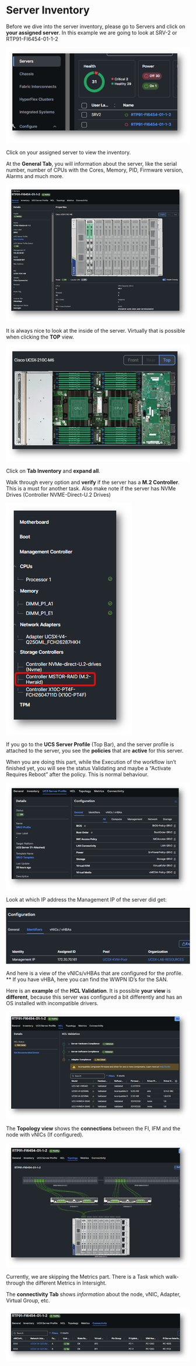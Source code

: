# Server Inventory

Before we dive into the server inventory, please go to Servers and click on **your assigned server**.
In this example we are going to look at SRV-2 or RTP91-FI6454-01-1-2

![Server Inventory 1](./ServerInventory1.png "Server Inventory 1")

Click on your assigned server to view the inventory.

At the **General Tab**, you will information about the server, like the serial number, number of CPUs with the Cores, Memory, PID, Firmware version, Alarms and much more.

![Server Inventory 2](./ServerInventory2.png "Server Inventory 2")

It is always nice to look at the inside of the server. 
Virtually that is possible when clicking the **TOP** view.

![Server Inventory 3](./ServerInventory3.png "Server Inventory 3")

Click on **Tab Inventory** and **expand all**.

Walk through every option and **verify** if the server has a **M.2 Controller**. This is a must for another task.
Also make note if the server has NVMe Drives (Controller NVME-Direct-U.2 Drives)

![Server Inventory 4](./ServerInventory4.png "Server Inventory 4")

If you go to the **UCS Server Profile** (Top Bar), and the server profile is attached to the server, you see the **policies** that are **active** for this server.

When you are doing this part, while the Execution of the workflow isn’t finished yet, you will see the status Validating and maybe a “Activate Requires Reboot” after the policy. This is normal behaviour.

![Server Inventory 5](./ServerInventory5.png "Server Inventory 5")

Look at which IP address the Management IP of the server did get:

![Server Inventory 6](./ServerInventory6.png "Server Inventory 6")

And here is a view of the vNICs/vHBAs that are configured for the profile.  
** If you have vHBA, here you can find the WWPN ID’s for the SAN.

Here is an **example** of the **HCL Validation**. It is possible **your view** is **different**, because this server was configured a bit differently and has an OS installed with incompatible drivers.

![Server Inventory 7](./ServerInventory7.png "Server Inventory 7")

The **Topology view** shows the **connections** between the FI, IFM and the node with vNICs (If configured).

![Server Inventory 8](./ServerInventory8.png "Server Inventory 8")

Currently, we are skipping the Metrics part. 
There is a Task which walk-through the different Metrics in Intersight.

The **connectivity Tab** shows *information* about the node, vNIC, Adapter, Virtual Group, etc.

![Server Inventory 9](./ServerInventory9.png "Server Inventory 9")